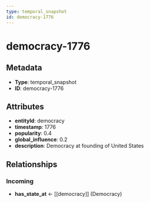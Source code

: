 ```yaml
---
type: temporal_snapshot
id: democracy-1776
---
```


# democracy-1776

## Metadata

- **Type**: temporal_snapshot
- **ID**: democracy-1776

## Attributes

- **entityId**: democracy
- **timestamp**: 1776
- **popularity**: 0.4
- **global_influence**: 0.2
- **description**: Democracy at founding of United States

## Relationships

### Incoming

- **has_state_at** ← [[democracy]] (Democracy)

